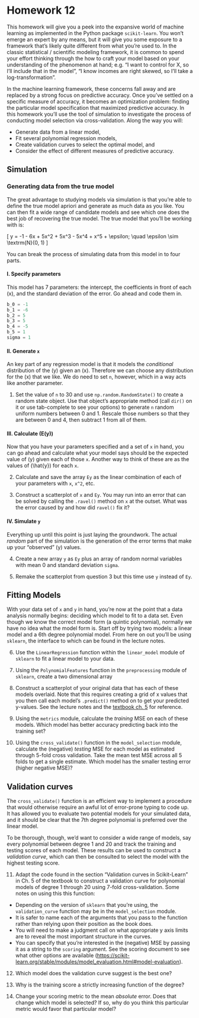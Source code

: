Homework 12
================

This homework will give you a peek into the expansive world of machine
learning as implemented in the Python package `scikit-learn`. You won’t
emerge an expert by any means, but it will give you some exposure to a
framework that’s likely quite different from what you’re used to. In the
classic statistical / scientific modeling framework, it is common to
spend your effort thinking through the how to craft your model based on
your understanding of the phenomenon at hand; e.g. “I want to control
for X, so I’ll include that in the model”, “I know incomes are right
skewed, so I’ll take a log-transformation”.

In the machine learning framework, these concerns fall away and are
replaced by a strong focus on predictive accuracy. Once you’ve settled
on a specific measure of accuracy, it becomes an optimization problem:
finding the particular model specification that maximized predictive
accuracy. In this homework you’ll use the tool of simulation to
investigate the process of conducting model selection via
cross-validation. Along the way you will:

  - Generate data from a linear model,
  - Fit several polynomial regression models,
  - Create validation curves to select the optimal model, and
  - Consider the effect of different measures of predictive accuracy.

## Simulation

### Generating data from the true model

The great advantage to studying models via simulation is that you’re
able to define the true model apriori and generate as much data as you
like. You can then fit a wide range of candidate models and see which
one does the best job of recovering the true model. The true model that
you’ll be working with is:

\[
y = -1 - 6x + 5x^2 + 5x^3 - 5x^4 + x^5 + \epsilon; \quad \epsilon \sim \textrm{N}(0, 1)
\]

You can break the process of simulating data from this model in to four
parts.

#### I. Specify parameters

This model has 7 parameters: the intercept, the coefficients in front of
each \(x\), and the standard deviation of the error. Go ahead and code
them in.

``` python
b_0 = -1
b_1 = -6
b_2 = 5
b_3 = 5
b_4 = -5
b_5 = 1
sigma = 1
```

#### II. Generate `x`

An key part of any regression model is that it models the *conditional*
distribution of the \(y\) given an \(x\). Therefore we can choose any
distribution for the \(x\) that we like. We do need to set `n`, however,
which in a way acts like another parameter.

1.  Set the value of `n` to 30 and use `np.random.RandomState()` to
    create a random state object. Use that object’s appropriate method
    (call `dir()` on it or use tab-complete to see your options) to
    generate `n` random uniform numbers between 0 and 1. Rescale those
    numbers so that they are between 0 and 4, then subtract 1 from all
    of them.

#### III. Calculate \(E(y)\)

Now that you have your parameters specified and a set of `x` in hand,
you can go ahead and calculate what your model says should be the
expected value of \(y\) given each of those `x`. Another way to think of
these are as the values of \(\hat{y}\) for each `x`.

2.  Calculate and save the array `Ey` as the linear combination of each
    of your parameters with `x`, `x^2`, etc.

3.  Construct a scatterplot of `x` and `Ey`. You may run into an error
    that can be solved by calling the `.ravel()` method on `x` at the
    outset. What was the error caused by and how did `ravel()` fix it?

#### IV. Simulate `y`

Everything up until this point is just laying the groundwork. The actual
*random* part of the simulation is the generation of the error terms
that make up your “observed” \(y\) values.

4.  Create a new array `y` as `Ey` plus an array of random normal
    variables with mean 0 and standard deviation `sigma`.

5.  Remake the scatterplot from question 3 but this time use `y` instead
    of `Ey`.

## Fitting Models

With your data set of `x` and `y` in hand, you’re now at the point that
a data analysis normally begins: deciding which model to fit to a data
set. Even though we know the correct model form (a quintic polynomial),
normally we have no idea what the model form is. Start off by trying two
models: a linear model and a 6th degree polynomial model. From here on
out you’ll be using `sklearn`, the interface to which can be found in
the lecture notes.

6.  Use the `LinearRegression` function within the `linear_model` module
    of `sklearn` to fit a linear model to your data.

7.  Using the `PolynomialFeatures` function in the `preprocessing`
    module of `sklearn`, create a two dimensional array

8.  Construct a scatterplot of your original data that has each of these
    models overlaid. Note that this requires creating a grid of x values
    that you then call each model’s `.predict()` method on to get your
    predicted y-values. See the lecture notes and the [textbook
    ch. 5](https://jakevdp.github.io/PythonDataScienceHandbook/05.03-hyperparameters-and-model-validation.html)
    for reference.

9.  Using the `metrics` module, calculate the *training* MSE on each of
    these models. Which model has better accuracy predicting back into
    the training set?

10. Using the `cross_validate()` function in the `model_selection`
    module, calculate the (negative) *testing* MSE for each model as
    estimated through 5-fold cross validation. Take the mean test MSE
    across all 5 folds to get a single estimate. Which model has the
    smaller testing error (higher negative MSE)?

## Validation curves

The `cross_validate()` function is an efficient way to implement a
procedure that would otherwise require an awful lot of error-prone
typing to code up. It has allowed you to evaluate two potential models
for your simulated data, and it should be clear that the 7th degree
polynomial is preferred over the linear model.

To be thorough, though, we’d want to consider a wide range of models,
say every polynomial between degree 1 and 20 and track the training and
testing scores of each model. These results can be used to construct a
*validation curve*, which can then be consulted to select the model with
the highest testing score.

11. Adapt the code found in the section “Validation curves in
    Scikit-Learn” in Ch. 5 of the textbook to construct a validation
    curve for polynomial models of degree 1 through 20 using 7-fold
    cross-validation. Some notes on using this this function:

<!-- end list -->

  - Depending on the version of `sklearn` that you’re using, the
    `validation_curve` function may be in the `model_selection` module.
  - It is safer to name each of the arguments that you pass to the
    function rather than relying upon their position as the book does.
  - You will need to make a judgment call on what appropriate y axis
    limits are to reveal the most important structure in the curves.
  - You can specify that you’re interested in the (negative) MSE by
    passing it as a string to the `scoring` argument. See the scoring
    document to see what other options are available
    (<https://scikit-learn.org/stable/modules/model_evaluation.html#model-evaluation>).

<!-- end list -->

12. Which model does the validation curve suggest is the best one?

13. Why is the training score a strictly increasing function of the
    degree?

14. Change your scoring metric to the mean *absolute* error. Does that
    change which model is selected? If so, why do you think this
    particular metric would favor that particular model?
